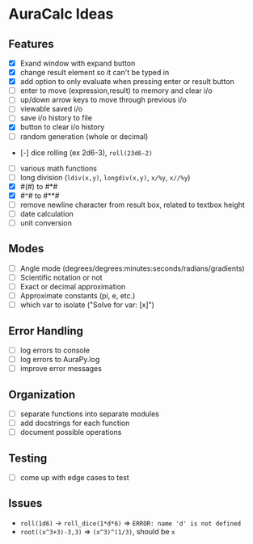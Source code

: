 # AuraCalc Ideas

## Features

- [x] Exand window with expand button
- [x] change result element so it can't be typed in
- [x] add option to only evaluate when pressing enter or result button
- [ ] enter to move (expression,result) to memory and clear i/o
- [ ] up/down arrow keys to move through previous i/o
- [ ] viewable saved i/o
- [ ] save i/o history to file
- [x] button to clear i/o history
- [ ] random generation (whole or decimal)
- [-] dice rolling (ex 2d6-3), `roll(23d6-2)`
- [ ] various math functions
- [ ] long division (`ldiv(x,y)`, `longdiv(x,y)`, `x/%y`, `x//%y`)
- [x] #(#) to #*#
- [x] #^# to #**#
- [ ] remove newline character from result box, related to textbox height
- [ ] date calculation
- [ ] unit conversion

## Modes

- [ ] Angle mode (degrees/degrees:minutes:seconds/radians/gradients)
- [ ] Scientific notation or not
- [ ] Exact or decimal approximation
- [ ] Approximate constants (pi, e, etc.)
- [ ] which var to isolate ("Solve for var: [x]")

## Error Handling

- [ ] log errors to console
- [ ] log errors to AuraPy.log
- [ ] improve error messages

## Organization

- [ ] separate functions into separate modules
- [ ] add docstrings for each function
- [ ] document possible operations

## Testing

- [ ] come up with edge cases to test

## Issues

<!--- `x^(y3+12)` => `x^(3y + 12)`
- `x^2(y3+12)` => `3x^2*(y + 4)`
- `x^(2(y3+12))` => `x^(6y + 24)`-->
- `roll(1d6)` -> `roll_dice(1*d*6)` => `ERROR: name 'd' is not defined`
- `root((x^3+3)-3,3)` => `(x^3)^(1/3)`, should be `x`
